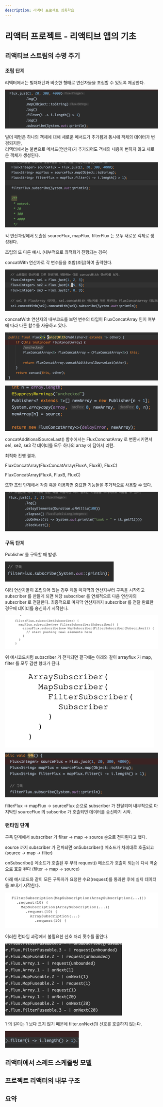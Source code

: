 ```yaml
---
description: 리액터 프로젝트 심화학습
---
```


# 리액터 프로젝트 - 리액티브 앱의 기초

## 리액티브 스트림의 수명 주기

### 조립 단계

리액터에서는 빌더패턴과 비슷한 형태로 연산자들을 조립할 수 있도록 제공한다.

![&#xBE4C;&#xB354;&#xD328;&#xD134;&#xACFC; &#xBE44;&#xC2B7;&#xD55C; &#xD615;&#xD0DC;&#xB85C; &#xC870;&#xB9BD;&#xD558;&#xC5EC; &#xC0AC;&#xC6A9;](.gitbook/assets/2021-06-20-5.09.08.png)

빌더 패턴은 하나의 객체에 대해 새로운 메서드가 추가됨과 동시에  객체의 데이터가 변경되지만,  
리액터에서는 불변으로 메서드\(연산자\)가 추가되어도 객체의 내용이 변하지  않고 새로운 객체가 생성된다.

![&#xC870;&#xB9BD;&#xB2E8;&#xACC4; &#xC608;&#xC2DC;&#xCF54;&#xB4DC;](.gitbook/assets/2021-06-14-10.28.30.png)

각 연산과정에서 도출된 sourceFlux, mapFlux, filterFlux 는 모두 새로운 객체로 생성된다.



조립의 또 다른 예시. \(내부적으로 최적화가 진행되는 경우\)

concatWith 연산자로 각 변수들을 조합\(조립\)하여 출력한다.

![](.gitbook/assets/2021-06-14-10.39.11.png)



concnatWith 연산자의 내부코드를 보면 변수의 타입이 FluxConcatArray 인지 여부에 따라 다른 함수를 사용하고 있다. 

![concatWith &#xD568;&#xC218;](.gitbook/assets/2021-06-20-5.05.28.png)

![concat &#xD568;&#xC218;](.gitbook/assets/2021-06-14-10.46.55.png)

concatAdditionalSourceLast\(\) 함수에서는 FluxConcnatArray 로 변환시키면서 se1, se2, se3 각 데이터를 모두 하나의 array 에 담아서 리턴.



최적화 진행 결과.

FluxConcatArray\(FluxConcatArray\(FluxA, FluxB\), FluxC\) 

FluxConcatArray\(FluxA, FluxB, FluxC\)





또한 조립 단계에서 각종 훅을 이용하면 중요한 기능들을 추가적으로 사용할 수 있다.

![](.gitbook/assets/2021-06-14-10.48.14.png)

### 

### 구독 단계

Publisher 를 구독할 때 발생.

![](.gitbook/assets/2021-06-15-11.44.41.png)



여러 연산자들이 조립되어 있는 경우 제일 마지막의 연산자부터 구독을 시작하고 subscriber 를 만들게 되면 해당 subscriber 를 연쇄적으로 다음 연산자의 subscriber 로 전달한다. 최종적으로 마지막 연산자까지 subscriber 를 전달 완료한 경우에 데이터를 송신하기 시작한다.

![filter -&amp;gt; map -&amp;gt; array &#xC21C;&#xC73C;&#xB85C; subscriber &#xC804;&#xD30C;](.gitbook/assets/2021-06-16-12.07.03.png)



위 예시코드처럼 subscriber 가 전파되면 결국에는 아래와 같이 arrayflux 가 map, filter 를 모두 감싼 형태가 된다.

![ArraySubscriber &#xAC00; &#xBAA8;&#xB450; &#xCD5C;&#xC885;&#xC801;&#xC73C;&#xB85C; &#xBAA8;&#xB450;&#xB97C; &#xD3EC;&#xD568;&#xD55C; &#xC0C1;&#xD0DC;](.gitbook/assets/2021-06-16-12.08.47%20%281%29.png)

![](.gitbook/assets/2021-06-15-11.49.34.png)

filterFlux -&gt; mapFlux -&gt; sourceFlux 순으로 subscriber 가 전달되며 내부적으로 마지막인 sourceFlux 의 subscribe 가 호출되면 데이터를 송신하기 시작.



### 런타임 단계

구독 단계에서 subscriber 가 filter -&gt; map -&gt; source 순으로 전파된다고 했다.

source 까지 subscriber 가 전파되면 onSubscriber\(\) 메소드가 차례대로 호출되고 \(source -&gt; map -&gt; filter\)

onSubscribe\(\) 메소드가 호출된 후 부터 request\(\) 메소드가 호출이 되는데 다시 역순으로 호출 된다 \(filter -&gt; map -&gt; source\) 



아래 예시코드와 같이 모든 구독자가 요청한 수요\(request\)를 통과한 후에 실제 데이터를 보내기 시작한다.

![](.gitbook/assets/2021-06-16-1.05.27.png)

이러한 런타임 과정에서 불필요한 신호 처리 횟수를 줄인다.

![](.gitbook/assets/2021-06-16-1.11.02.png)

1 의 길이는 1 보다 크지 않기 때문에 filter.onNext\(1\) 신호를 호출하지 않는다.

![](.gitbook/assets/2021-06-16-1.12.05.png)



## 리액터에서 스레드 스케줄링 모델

## 프로젝트 리액터의 내부 구조

## 요약 



